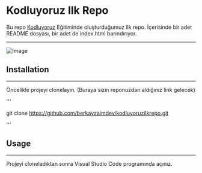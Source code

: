 # Kodluyoruz Ilk Repo
Bu repo [Kodluyoruz](https://www.kodluyoruz.org/) Eğitiminde oluşturduğumuz ilk repo. İçerisinde bir adet README dosyası, bir adet de index.html barındırıyor.
***
![Image](https://user-images.githubusercontent.com/88087972/200121778-96d12404-72df-496b-92cd-66349b7d40c3.png)
## Installation
***
Öncelikle projeyi clonelayın. (Buraya sizin reponuzdan aldığınız link gelecek)

'''

git clone https://github.com/berkayzaimdev/kodluyoruzilkrepo.git

'''
## Usage
***
Projeyi cloneladıktan sonra Visual Studio Code programında açınız.